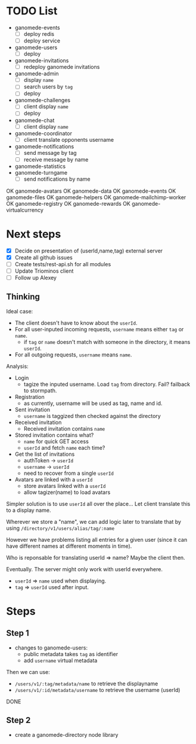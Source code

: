 # TODO List

- ganomede-events
  - [ ] deploy redis
  - [ ] deploy service
- ganomede-users
  - [ ] deploy
- ganomede-invitations
  - [ ] redeploy ganomede invitations
- ganomede-admin
  - [ ] display `name`
  - [ ] search users by `tag`
  - [ ] deploy
- ganomede-challenges
  - [ ] client display `name`
  - [ ] deploy
- ganomede-chat
  - [ ] client display `name`
- ganomede-coordinator
  - [ ] client translate opponents username
- ganomede-notifications
  - [ ] send message by tag
  - [ ] receive message by name
- ganomede-statistics
- ganomede-turngame
  - [ ] send notifications by name

OK ganomede-avatars
OK ganomede-data
OK ganomede-events
OK ganomede-files
OK ganomede-helpers
OK ganomede-mailchimp-worker
OK ganomede-registry
OK ganomede-rewards
OK ganomede-virtualcurrency

# Next steps

- [x] Decide on presentation of (userId,name,tag) external server
- [x] Create all github issues
- [ ] Create tests/rest-api.sh for all modules
- [ ] Update Triominos client
- [ ] Follow up Alexey

## Thinking

Ideal case:

 - The client doesn't have to know about the `userId`.
 - For all user-inputed incoming requests, `username` means either `tag` or `name`.
   - if `tag` or `name` doesn't match with someone in the directory, it means `userId`.
 - For all outgoing requests, `username` means `name`.

Analysis:

 - Login
   - tagize the inputed username. Load `tag` from directory. Fail? failback to stormpath.
 - Registration
   - as currently, username will be used as tag, name and id.
 - Sent invitation
   - `username` is taggized then checked against the directory
 - Received invitation
   - Received invitation contains `name`
 - Stored invitation contains what?
   - `name` for quick GET access
   - `userId` and fetch `name` each time?
 - Get the list of invitations
   - authToken -> `userId`
   - `username` -> `userId`
   - need to recover from a single `userId`
 - Avatars are linked with a `userId`
   - store avatars linked with a `userId`
   - allow tagizer(name) to load avatars

Simpler solution is to use `userId` all over the place... Let client translate this to a display name.

Wherever we store a "name", we can add logic later to translate that by using
`/directory/v1/users/alias/tag/:name`

However we have problems listing all entries for a given user (since it can have different names
at different moments in time).

Who is reponsable for translating userId => name? Maybe the client then.

Eventually. The server might only work with userId everywhere.

 - `userId` => `name` used when displaying.
 - `tag` => `userId` used after input.

# Steps

## Step 1

 - changes to ganomede-users:
   - public metadata takes `tag` as identifier
   - add `username` virtual metadata

Then we can use:

 - `/users/v1/:tag/metadata/name` to retrieve the displayname
 - `/users/v1/:id/metadata/username` to retrieve the username (userId)

DONE

## Step 2

 - create a ganomede-directory node library
